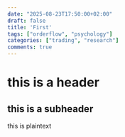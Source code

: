 ```yaml
---
date: "2025-08-23T17:50:00+02:00"
draft: false
title: 'First'
tags: ["orderflow", "psychology"]
categories: ["trading", "research"]
comments: true
---
```


# this is a header
## this is a subheader
this is plaintext
